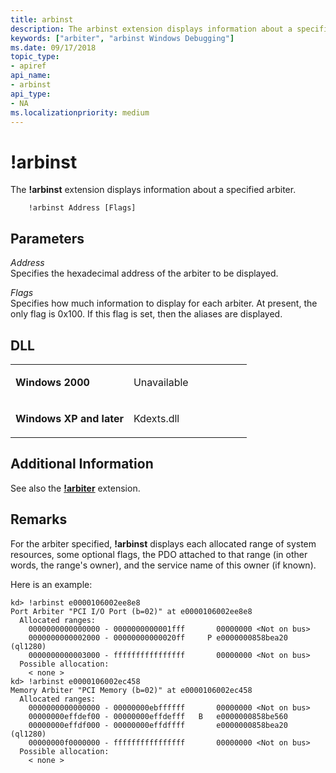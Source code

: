 ```yaml
---
title: arbinst
description: The arbinst extension displays information about a specified arbiter.
keywords: ["arbiter", "arbinst Windows Debugging"]
ms.date: 09/17/2018
topic_type:
- apiref
api_name:
- arbinst
api_type:
- NA
ms.localizationpriority: medium
---
```


# !arbinst


The **!arbinst** extension displays information about a specified arbiter.

```dbgcmd
    !arbinst Address [Flags]
```

## <span id="Parameters"></span><span id="parameters"></span><span id="PARAMETERS"></span>Parameters


<span id="Address"></span><span id="address"></span><span id="ADDRESS"></span>*Address*  
Specifies the hexadecimal address of the arbiter to be displayed.

<span id="Flags"></span><span id="flags"></span><span id="FLAGS"></span>*Flags*  
Specifies how much information to display for each arbiter. At present, the only flag is 0x100. If this flag is set, then the aliases are displayed.

## <span id="DLL"></span><span id="dll"></span>DLL


<table>
<colgroup>
<col width="50%" />
<col width="50%" />
</colgroup>
<tbody>
<tr class="odd">
<td align="left"><p><strong>Windows 2000</strong></p></td>
<td align="left"><p>Unavailable</p></td>
</tr>
<tr class="even">
<td align="left"><p><strong>Windows XP and later</strong></p></td>
<td align="left"><p>Kdexts.dll</p></td>
</tr>
</tbody>
</table>

 

## <span id="Additional_Information"></span><span id="additional_information"></span><span id="ADDITIONAL_INFORMATION"></span>Additional Information


See also the [**!arbiter**](-arbiter.md) extension.

Remarks
-------

For the arbiter specified, **!arbinst** displays each allocated range of system resources, some optional flags, the PDO attached to that range (in other words, the range's owner), and the service name of this owner (if known).

Here is an example:

```console
kd> !arbinst e0000106002ee8e8
Port Arbiter "PCI I/O Port (b=02)" at e0000106002ee8e8
  Allocated ranges:
    0000000000000000 - 0000000000001fff       00000000 <Not on bus>
    0000000000002000 - 00000000000020ff     P e0000000858bea20  (ql1280)
    0000000000003000 - ffffffffffffffff       00000000 <Not on bus>
  Possible allocation:
    < none >
kd> !arbinst e0000106002ec458
Memory Arbiter "PCI Memory (b=02)" at e0000106002ec458
  Allocated ranges:
    0000000000000000 - 00000000ebffffff       00000000 <Not on bus>
    00000000effdef00 - 00000000effdefff   B   e0000000858be560 
    00000000effdf000 - 00000000effdffff       e0000000858bea20  (ql1280)
    00000000f0000000 - ffffffffffffffff       00000000 <Not on bus>
  Possible allocation:
    < none >
```

 

 





